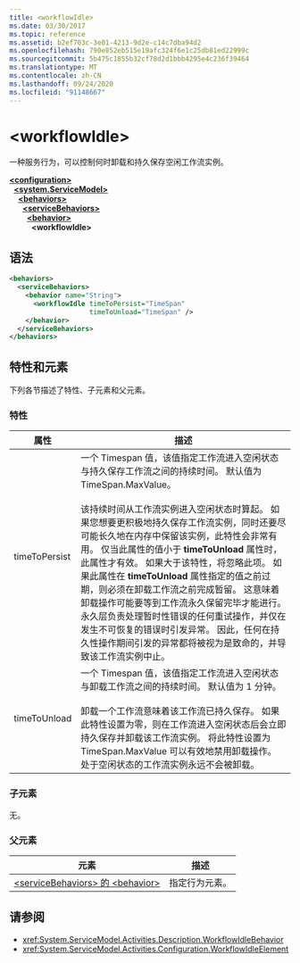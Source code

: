 ```yaml
---
title: <workflowIdle>
ms.date: 03/30/2017
ms.topic: reference
ms.assetid: b2ef703c-3e01-4213-9d2e-c14c7dba94d2
ms.openlocfilehash: 790e852eb515e19afc324f6e1c25db81ed22999c
ms.sourcegitcommit: 5b475c1855b32cf78d2d1bbb4295e4c236f39464
ms.translationtype: MT
ms.contentlocale: zh-CN
ms.lasthandoff: 09/24/2020
ms.locfileid: "91148667"
---
```

# \<workflowIdle>

一种服务行为，可以控制何时卸载和持久保存空闲工作流实例。  
  
[**\<configuration>**](../configuration-element.md)\
&nbsp;&nbsp;[**\<system.ServiceModel>**](system-servicemodel-of-workflow.md)\
&nbsp;&nbsp;&nbsp;&nbsp;[**\<behaviors>**](behaviors-of-workflow.md)\
&nbsp;&nbsp;&nbsp;&nbsp;&nbsp;&nbsp;[**\<serviceBehaviors>**](servicebehaviors-of-workflow.md)\
&nbsp;&nbsp;&nbsp;&nbsp;&nbsp;&nbsp;&nbsp;&nbsp;[**\<behavior>**](behavior-of-servicebehaviors-of-workflow.md)\
&nbsp;&nbsp;&nbsp;&nbsp;&nbsp;&nbsp;&nbsp;&nbsp;&nbsp;&nbsp;**\<workflowIdle>**  
  
## <a name="syntax"></a>语法  
  
```xml  
<behaviors>
  <serviceBehaviors>
    <behavior name="String">
      <workflowIdle timeToPersist="TimeSpan"
                    timeToUnload="TimeSpan" />
    </behavior>
  </serviceBehaviors>
</behaviors>  
```  
  
## <a name="attributes-and-elements"></a>特性和元素  

 下列各节描述了特性、子元素和父元素。  
  
### <a name="attributes"></a>特性  
  
|属性|描述|  
|---------------|-----------------|  
|timeToPersist|一个 Timespan 值，该值指定工作流进入空闲状态与持久保存工作流之间的持续时间。 默认值为 TimeSpan.MaxValue。<br /><br /> 该持续时间从工作流实例进入空闲状态时算起。 如果您想要更积极地持久保存工作流实例，同时还要尽可能长久地在内存中保留该实例，此特性会非常有用。 仅当此属性的值小于 **timeToUnload** 属性时，此属性才有效。 如果大于该特性，将忽略此项。 如果此属性在 **timeToUnload** 属性指定的值之前过期，则必须在卸载工作流之前完成暂留。 这意味着卸载操作可能要等到工作流永久保留完毕才能进行。 永久层负责处理暂时性错误的任何重试操作，并仅在发生不可恢复的错误时引发异常。 因此，任何在持久性操作期间引发的异常都将被视为是致命的，并导致该工作流实例中止。|  
|timeToUnload|一个 Timespan 值，该值指定工作流进入空闲状态与卸载工作流之间的持续时间。 默认值为 1 分钟。<br /><br /> 卸载一个工作流意味着该工作流已持久保存。 如果此特性设置为零，则在工作流进入空闲状态后会立即持久保存并卸载该工作流实例。 将此特性设置为 TimeSpan.MaxValue 可以有效地禁用卸载操作。 处于空闲状态的工作流实例永远不会被卸载。|  
  
### <a name="child-elements"></a>子元素  

 无。  
  
### <a name="parent-elements"></a>父元素  
  
|元素|描述|  
|-------------|-----------------|  
|[\<serviceBehaviors> 的 \<behavior>](behavior-of-servicebehaviors-of-workflow.md)|指定行为元素。|  
  
## <a name="see-also"></a>请参阅

- <xref:System.ServiceModel.Activities.Description.WorkflowIdleBehavior>
- <xref:System.ServiceModel.Activities.Configuration.WorkflowIdleElement>
